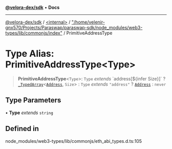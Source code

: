 [**@velora-dex/sdk**](../../../../README.md) • **Docs**

***

[@velora-dex/sdk](../../../../globals.md) / [\<internal\>](../../../README.md) / ["/home/velenir-gnx570/Projects/Paraswap/paraswap-sdk/node\_modules/web3-types/lib/commonjs/index"](../README.md) / PrimitiveAddressType

# Type Alias: PrimitiveAddressType\<Type\>

> **PrimitiveAddressType**\<`Type`\>: `Type` *extends* \`address\[$\{infer Size\}\]\` ? [`_TypedArray`](../../../type-aliases/TypedArray.md)\<[`Address`](../../../type-aliases/Address.md), `Size`\> : `Type` *extends* `"address"` ? [`Address`](../../../type-aliases/Address.md) : `never`

## Type Parameters

• **Type** *extends* `string`

## Defined in

node\_modules/web3-types/lib/commonjs/eth\_abi\_types.d.ts:105
